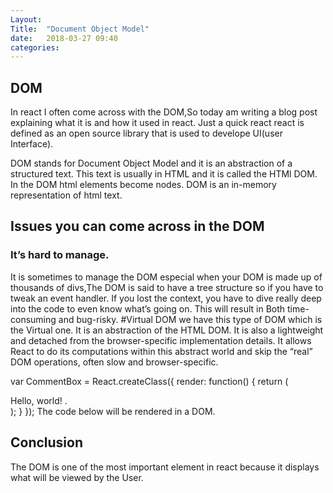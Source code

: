 ```yaml
---
Layout: 
Title:  "Document Object Model"
date:   2018-03-27 09:40
categories: 
---
```


## DOM
In react I often come across with the DOM,So today am writing a blog post explaining what it is and how it used in react.
Just a quick react react is defined as an open source library that is used to develope UI(user Interface).

DOM stands for Document Object Model and it is an abstraction of a structured text.
This text is usually in HTML and it is called the HTMl DOM.
In the DOM html elements become nodes.
DOM is an in-memory representation of html text.
## Issues you can come across in the DOM
### It’s hard to manage. 
It is sometimes to manage the DOM especial when your DOM is made up of thousands of divs,The DOM is said to have a tree structure  so if  you have to tweak an event handler. If you lost the context, you have to dive really deep into the code to even know what’s going on.
This will result in  Both time-consuming and bug-risky. 
#Virtual DOM 
we have this type of DOM which is the Virtual one.
It is an abstraction of the HTML DOM.
It is also a lightweight and detached from the browser-specific implementation details.
It allows React to do its computations within this abstract world and skip the “real” DOM operations, often slow and browser-specific.

var CommentBox = React.createClass({
  render: function() {
    return (
      <div>
        Hello, world! .
      </div>
    );
  }
});
The code below will be rendered in a DOM.
## Conclusion
The DOM is one of the most important element in react because it displays what will be viewed by the User.